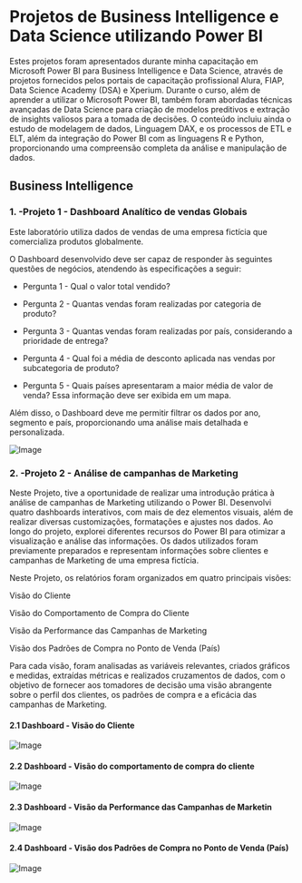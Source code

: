 # Projetos de Business Intelligence e Data Science utilizando Power BI

Estes projetos foram apresentados durante minha capacitação em Microsoft Power BI para Business Intelligence e Data Science, através de projetos fornecidos pelos portais de capacitação profissional Alura, FIAP, Data Science Academy (DSA) e Xperium. Durante o curso, além de aprender a utilizar o Microsoft Power BI, também foram abordadas técnicas avançadas de Data Science para criação de modelos preditivos e extração de insights valiosos para a tomada de decisões. O conteúdo incluiu ainda o estudo de modelagem de dados, Linguagem DAX, e os processos de ETL e ELT, além da integração do Power BI com as linguagens R e Python, proporcionando uma compreensão completa da análise e manipulação de dados.

## Business Intelligence

### 1. -Projeto 1 - Dashboard Analítico de vendas Globais

Este laboratório utiliza dados de vendas de uma empresa fictícia que comercializa produtos globalmente.

O Dashboard desenvolvido deve ser capaz de responder às seguintes questões de negócios, atendendo às especificações a seguir:

- Pergunta 1 - Qual o valor total vendido?

- Pergunta 2 - Quantas vendas foram realizadas por categoria de produto?

- Pergunta 3 - Quantas vendas foram realizadas por país, considerando a prioridade de entrega?

- Pergunta 4 - Qual foi a média de desconto aplicada nas vendas por subcategoria de produto?

- Pergunta 5 - Quais países apresentaram a maior média de valor de venda? Essa informação deve ser exibida em um mapa.

Além disso, o Dashboard deve me permitir filtrar os dados por ano, segmento e país, proporcionando uma análise mais detalhada e personalizada.

 ![Image](https://github.com/user-attachments/assets/7d5f447e-957f-44ee-a885-4a86ff088066)

### 2. -Projeto 2 - Análise de campanhas de Marketing
Neste Projeto, tive a oportunidade de realizar uma introdução prática à análise de campanhas de Marketing utilizando o Power BI. Desenvolvi quatro dashboards interativos, com mais de dez elementos visuais, além de realizar diversas customizações, formatações e ajustes nos dados. Ao longo do projeto, explorei diferentes recursos do Power BI para otimizar a visualização e análise das informações. Os dados utilizados foram previamente preparados e representam informações sobre clientes e campanhas de Marketing de uma empresa fictícia.

Neste Projeto, os relatórios foram organizados em quatro principais visões:

Visão do Cliente

Visão do Comportamento de Compra do Cliente

Visão da Performance das Campanhas de Marketing

Visão dos Padrões de Compra no Ponto de Venda (País)

Para cada visão, foram analisadas as variáveis relevantes, criados gráficos e medidas, extraídas métricas e realizados cruzamentos de dados, com o objetivo de fornecer aos tomadores de decisão uma visão abrangente sobre o perfil dos clientes, os padrões de compra e a eficácia das campanhas de Marketing.

#### 2.1 Dashboard - Visão do Cliente

![Image](https://github.com/user-attachments/assets/7225cc9a-acd0-4706-b17b-a3a35ac752cd)

#### 2.2 Dashboard - Visão do comportamento de compra do cliente

![Image](https://github.com/user-attachments/assets/d7dedd77-ef3b-4bd7-a821-9144836c1cad)

#### 2.3  Dashboard - Visão da Performance das Campanhas de Marketin

![Image](https://github.com/user-attachments/assets/22dfd3d1-4092-403e-9e3c-d0bce548ffb5)

#### 2.4 Dashboard - Visão dos Padrões de Compra no Ponto de Venda (País)

![Image](https://github.com/user-attachments/assets/ed52f69a-8220-436d-aff0-0e61411f7848)







